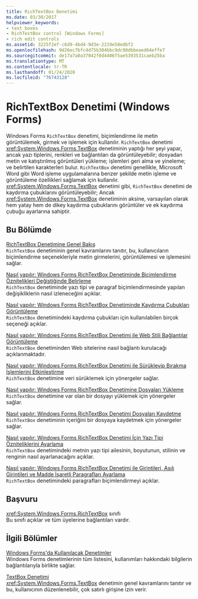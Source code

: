 ```yaml
---
title: RichTextBox Denetimi
ms.date: 03/30/2017
helpviewer_keywords:
- text boxes
- RichTextBox control [Windows Forms]
- rich edit controls
ms.assetid: 3225f2ef-c6d9-4bd4-9d3e-2219e58edbf2
ms.openlocfilehash: 9d26ec7bfc4d75b304bbc9dc98dbbeaed64effe7
ms.sourcegitcommit: de17a7a0a37042f0d4406f5ae5393531caeb25ba
ms.translationtype: MT
ms.contentlocale: tr-TR
ms.lasthandoff: 01/24/2020
ms.locfileid: "76743128"
---
```

# <a name="richtextbox-control-windows-forms"></a>RichTextBox Denetimi (Windows Forms)
Windows Forms `RichTextBox` denetimi, biçimlendirme ile metin görüntülemek, girmek ve işlemek için kullanılır. `RichTextBox` denetimi <xref:System.Windows.Forms.TextBox> denetiminin yaptığı her şeyi yapar, ancak yazı tiplerini, renkleri ve bağlantıları da görüntüleyebilir; dosyadan metin ve katıştırılmış görüntüleri yükleme; işlemleri geri alma ve yineleme; ve belirtilen karakterleri bulur. `RichTextBox` denetimi genellikle, Microsoft Word gibi Word işleme uygulamalarına benzer şekilde metin işleme ve görüntüleme özellikleri sağlamak için kullanılır. <xref:System.Windows.Forms.TextBox> denetimi gibi, `RichTextBox` denetimi de kaydırma çubuklarını görüntüleyebilir; Ancak <xref:System.Windows.Forms.TextBox> denetiminin aksine, varsayılan olarak hem yatay hem de dikey kaydırma çubuklarını görüntüler ve ek kaydırma çubuğu ayarlarına sahiptir.  
  
## <a name="in-this-section"></a>Bu Bölümde  
 [RichTextBox Denetimine Genel Bakış](richtextbox-control-overview-windows-forms.md)  
 `RichTextBox` denetiminin genel kavramlarını tanıtır, bu, kullanıcıların biçimlendirme seçenekleriyle metin girmelerini, görüntülemesi ve işlemesini sağlar.  
  
 [Nasıl yapılır: Windows Forms RichTextBox Denetiminde Biçimlendirme Öznitelikleri Değiştiğinde Belirleme](determine-when-formatting-attributes-change-wf-richtextbox-control.md)  
 `RichTextBox` denetiminde yazı tipi ve paragraf biçimlendirmesinde yapılan değişikliklerin nasıl izleneceğini açıklar.  
  
 [Nasıl yapılır: Windows Forms RichTextBox Denetiminde Kaydırma Çubukları Görüntüleme](how-to-display-scroll-bars-in-the-windows-forms-richtextbox-control.md)  
 `RichTextBox` denetimindeki kaydırma çubukları için kullanılabilen birçok seçeneği açıklar.  
  
 [Nasıl yapılır: Windows Forms RichTextBox Denetimi ile Web Stili Bağlantılar Görüntüleme](how-to-display-web-style-links-with-the-windows-forms-richtextbox-control.md)  
 `RichTextBox` denetiminden Web sitelerine nasıl bağlantı kurulacağı açıklanmaktadır.  
  
 [Nasıl yapılır: Windows Forms RichTextBox Denetimi ile Sürükleyip Bırakma İşlemlerini Etkinleştirme](enable-drag-and-drop-operations-with-wf-richtextbox-control.md)  
 `RichTextBox` denetimine veri sürüklemek için yönergeler sağlar.  
  
 [Nasıl yapılır: Windows Forms RichTextBox Denetimine Dosyaları Yükleme](how-to-load-files-into-the-windows-forms-richtextbox-control.md)  
 `RichTextBox` denetimine var olan bir dosyayı yüklemek için yönergeler sağlar.  
  
 [Nasıl yapılır: Windows Forms RichTextBox Denetimi Dosyaları Kaydetme](how-to-save-files-with-the-windows-forms-richtextbox-control.md)  
 `RichTextBox` denetiminin içeriğini bir dosyaya kaydetmek için yönergeler sağlar.  
  
 [Nasıl yapılır: Windows Forms RichTextBox Denetimi İçin Yazı Tipi Özniteliklerini Ayarlama](how-to-set-font-attributes-for-the-windows-forms-richtextbox-control.md)  
 `RichTextBox` denetimindeki metnin yazı tipi ailesinin, boyutunun, stilinin ve renginin nasıl ayarlanacağını açıklar.  
  
 [Nasıl yapılır: Windows Forms RichTextBox Denetimi ile Girintileri, Asılı Girintileri ve Madde İşaretli Paragrafları Ayarlama](set-indents-hanging-indents-bulleted-paragraphs-with-wf-richtextbox.md)  
 `RichTextBox` denetimindeki paragrafları biçimlendirmeyi açıklar.  
  
## <a name="reference"></a>Başvuru  
 <xref:System.Windows.Forms.RichTextBox> sınıfı  
 Bu sınıfı açıklar ve tüm üyelerine bağlantıları vardır.  
  
## <a name="related-sections"></a>İlgili Bölümler  
 [Windows Forms'da Kullanılacak Denetimler](controls-to-use-on-windows-forms.md)  
 Windows Forms denetimlerinin tüm listesini, kullanımları hakkındaki bilgilerin bağlantılarıyla birlikte sağlar.  
  
 [TextBox Denetimi](textbox-control-windows-forms.md)  
 <xref:System.Windows.Forms.TextBox> denetimin genel kavramlarını tanıtır ve bu, kullanıcının düzenlenebilir, çok satırlı girişine izin verir.
